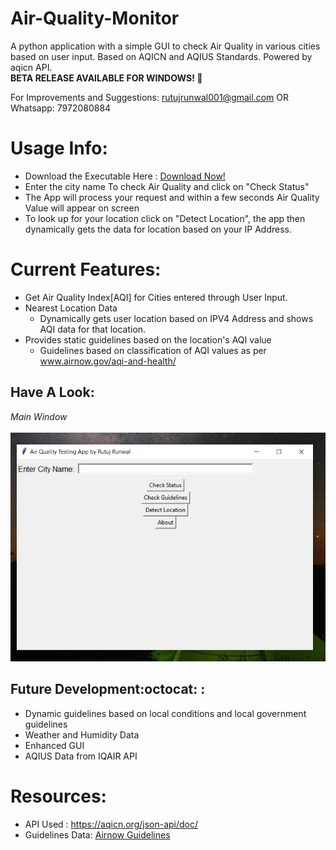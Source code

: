 # Air-Quality-Monitor
A python application with a simple GUI to check Air Quality in various cities based on user input. Based on AQICN and AQIUS Standards. Powered by aqicn API.<br>__BETA RELEASE AVAILABLE FOR WINDOWS! :rocket:__

For Improvements and Suggestions: rutujrunwal001@gmail.com OR Whatsapp: 7972080884


# Usage Info:
- Download the Executable Here : [Download Now!](https://github.com/Rutuj-Runwal/Air-Quality-Monitor/raw/main/Air_Quality_Tester_%5BBETA%5D.exe)
- Enter the city name To check Air Quality and click on "Check Status"
- The App will process your request and within a few seconds Air Quality Value will appear on screen
- To look up for your location click on "Detect Location", the app then dynamically gets the data for location based on your IP Address.


# Current Features:
- Get Air Quality Index[AQI] for Cities entered through User Input.
- Nearest Location Data
  - Dynamically gets user location based on IPV4 Address and shows AQI data for that location.
 - Provides static guidelines based on the location's AQI value
   - Guidelines based on classification of AQI values as per www.airnow.gov/aqi-and-health/
  
## Have A Look:
*Main Window* <br><br>
![MainWindow](https://github.com/Rutuj-Runwal/Air-Quality-Monitor/blob/main/AQT_images/main_window.jpg?raw=true)


 ## Future Development:octocat: : 
 - Dynamic guidelines based on local conditions and local government guidelines
 - Weather and Humidity Data
 - Enhanced GUI
 - AQIUS Data from IQAIR API
 
 
 # Resources:
 - API Used : https://aqicn.org/json-api/doc/
 - Guidelines Data: [Airnow Guidelines](https://www.airnow.gov/aqi-and-health/)
